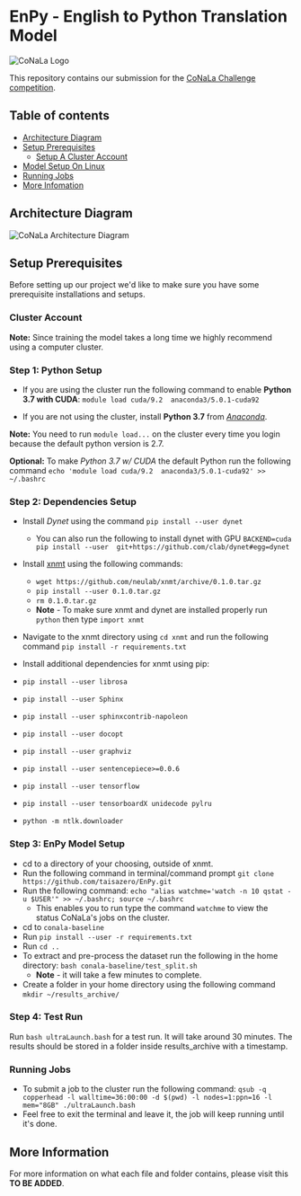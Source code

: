# EnPy - English to Python Translation Model

![CoNaLa Logo](https://conala-corpus.github.io/conala-logo.png "CoNaLa Logo")

This repository contains our submission for the [CoNaLa Challenge competition](https://competitions.codalab.org/competitions/19175).

## Table of contents

  * [Architecture Diagram](#architecture-diagram)
  * [Setup Prerequisites](#setup-prerequisites)
      * [Setup A Cluster Account](#cluster-account)
  * [Model Setup On Linux](#model-setup-on-linux)
  * [Running Jobs](#running-jobs)
  * [More Infomation](#more-information)
  
## Architecture Diagram

![CoNaLa Architecture Diagram](https://github.com/taisazero/EnPy/blob/master/CoNaLa%20Architecture%20Diagram.jpg?raw=true)


## Setup Prerequisites

Before setting up our project we'd like to make sure you have some prerequisite installations and setups.

### Cluster Account


**Note:** Since training the model takes a long time we highly recommend using a computer cluster.

### Step 1: Python Setup
 * If you are using the cluster run the following command to enable **Python 3.7 with CUDA**: `module load cuda/9.2  anaconda3/5.0.1-cuda92`
 
* If you are not using the cluster, install **Python 3.7** from [*Anaconda*](https://www.anaconda.com/download/).

 **Note:** You need to run ``module load...`` on the cluster every time you login because the default python version is 2.7.
 
 **Optional:** To make *Python 3.7 w/ CUDA* the default Python run the following command ``echo 'module load cuda/9.2  anaconda3/5.0.1-cuda92' >> ~/.bashrc``
 ### Step 2: Dependencies Setup
 * Install *Dynet* using the command ``pip install --user dynet``  
   * You can also run the following to install dynet with GPU ``BACKEND=cuda pip install --user  git+https://github.com/clab/dynet#egg=dynet``

 * Install [xnmt](https://github.com/neulab/xnmt) using the following commands:
   * ``wget https://github.com/neulab/xnmt/archive/0.1.0.tar.gz``
   * ``pip install --user 0.1.0.tar.gz``
   * ``rm 0.1.0.tar.gz``
   * **Note** - To make sure xnmt and dynet are installed properly run ``python`` then type ``import xnmt``
 * Navigate to the xnmt directory using ``cd xnmt`` and run the following command ``pip install -r requirements.txt``
 *  Install additional dependencies for xnmt using pip:
   * ``pip install --user librosa``
   * ``pip install --user Sphinx``
   * ``pip install --user sphinxcontrib-napoleon``
   * ``pip install --user docopt``
   * ``pip install --user graphviz``
   * ``pip install --user sentencepiece>=0.0.6``
   * ``pip install --user tensorflow``
   * ``pip install --user tensorboardX unidecode pylru``
   * ``python -m ntlk.downloader``
   
   
 ### Step 3: EnPy Model Setup
* cd to a directory of your choosing, outside of xnmt.
* Run the following command in terminal/command prompt ``git clone https://github.com/taisazero/EnPy.git``
* Run the following command: ``echo "alias watchme='watch -n 10 qstat -u $USER'" >> ~/.bashrc; source ~/.bashrc``
  * This enables you to run type the command ``watchme`` to view the status CoNaLa's jobs on the cluster.
* cd to `conala-baseline`
* Run ``pip install --user -r requirements.txt``
* Run ``cd ..``
* To extract and pre-process the dataset run the following in the home directory: ``bash conala-baseline/test_split.sh``
  * **Note** - it will take a few minutes to complete.
* Create a folder in your home directory using the following command `mkdir ~/results_archive/`
### Step 4: Test Run
Run ``bash ultraLaunch.bash`` for a test run. It will take around 30 minutes. The results should be stored in a folder inside results_archive with a timestamp.

### Running Jobs
* To submit a job to the cluster run the following command:
``qsub -q copperhead -l walltime=36:00:00 -d $(pwd) -l nodes=1:ppn=16 -l mem="8GB" ./ultraLaunch.bash``
* Feel free to exit the terminal and leave it, the job will keep running until it's done.
## More Information
For more information on what each file and folder contains, please visit this **TO BE ADDED**.

